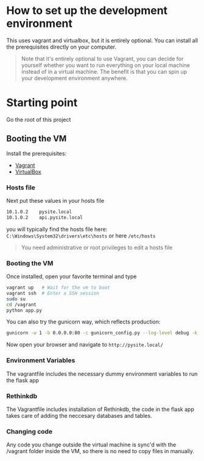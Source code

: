 # How to set up the development environment

This uses vagrant and virtualbox, but it is entirely optional. You can install all the prerequisites directly on your computer.

> Note that it's entirely optional to use Vagrant, you can decide for yourself whether you want to run everything on your local machine instead of in a virtual machine. The benefit is that you can spin up your development environment anywhere.

# Starting point

Go the root of this project

## Booting the VM

Install the prerequisites:

- [Vagrant](https://www.vagrantup.com/downloads.html)
- [VirtualBox](https://www.virtualbox.org/wiki/Downloads)

### Hosts file

Next put these values in your hosts file

```bash
10.1.0.2    pysite.local
10.1.0.2    api.pysite.local
```

you will typically find the hosts file here: `C:\Windows\System32\drivers\etc\hosts` or here `/etc/hosts`

> You need administrative or root privileges to edit a hosts file

### Booting the VM

Once installed, open your favorite terminal and type

```bash
vagrant up   # Wait for the vm to boot
vagrant ssh  # Enter a SSH session
sudo su
cd /vagrant
python app.py
```

You can also try the gunicorn way, which reflects production:
```bash
gunicorn -w 1 -b 0.0.0.0:80 -c gunicorn_config.py --log-level debug -k geventwebsocket.gunicorn.workers.GeventWebSocketWorker app:app
```

Now open your browser and navigate to `http://pysite.local/`

### Environment Variables

The vagrantfile includes the necessary dummy environment variables to run the flask app

### Rethinkdb

The Vagrantfile includes installation of Rethinkdb, the code in the flask app takes care of adding the neccesary databases and tables.

### Changing code

Any code you change outside the virtual machine is sync'd with the /vagrant folder inside the VM, so there is no need to copy files in manually.
